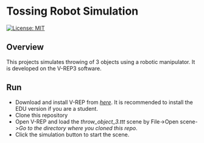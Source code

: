 # Tossing Robot Simulation
[![License: MIT](https://img.shields.io/badge/License-MIT-blue.svg)](https://opensource.org/licenses/MIT)

## Overview
This projects simulates throwing of 3 objects using a robotic manipulator. It is developed on the V-REP3 software.

## Run
- Download and install V-REP from [*here*](http://coppeliarobotics.com/winVersions). It is recommended to install the EDU version if you are a student.
- Clone this repository
- Open V-REP and load the *throw_object_3.ttt* scene by File->Open scene->*Go to the directory where you cloned this repo*.
- Click the simulation button to start the scene.
